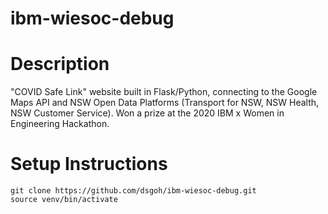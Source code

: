 # ibm-wiesoc-debug

# Description
"COVID Safe Link" website built in Flask/Python, connecting to the Google Maps API and NSW Open Data Platforms (Transport for NSW, NSW Health, NSW Customer Service). Won a prize at the 2020 IBM x Women in Engineering Hackathon.

# Setup Instructions
`git clone https://github.com/dsgoh/ibm-wiesoc-debug.git`\
`source venv/bin/activate`





